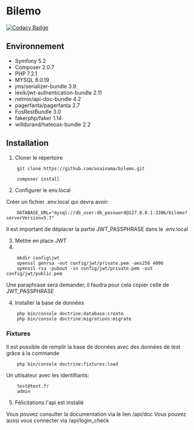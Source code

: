 # Bilemo

[![Codacy Badge](https://app.codacy.com/project/badge/Grade/f9e6630025224624a2ceade608e388e6)](https://www.codacy.com/gh/asainama/BileMo/dashboard?utm_source=github.com&amp;utm_medium=referral&amp;utm_content=asainama/BileMo&amp;utm_campaign=Badge_Grade)

## Environnement

* Symfony 5.2
* Composer 2.0.7
* PHP 7.2.1
* MYSQL  8.0.19
* jms/serializer-bundle 3.9
* lexik/jwt-authentication-bundle 2.11
* nelmio/api-doc-bundle 4.2
* pagerfanta/pagerfanta 2.7
* FosRestBundle 3.0
* fakerphp/faker 1.14
* willdurand/hateoas-bundle 2.2

## Installation

1. Cloner le répertoire

```
    git clone https://github.com/asainama/bilemo.git

    composer install
```

2. Configurer le env.local

Créer un fichier .env.local qui devra avoir:

```
    DATABASE_URL="mysql://db_user:db_password@127.0.0.1:3306/bilemo?serverVersion=5.7"
```

Il est important de déplacer la partie JWT_PASSPHRASE dans le .env.local

3. Mettre en place JWT
4. 
```
    mkdir config\jwt
    openssl genrsa -out config/jwt/private.pem -aes256 4096
    openssl rsa -pubout -in config/jwt/private.pem -out config/jwt/public.pem
```

Une paraphrase sera demander, il faudra pour cela copier celle de JWT_PASSPHRASE

4. Installer la base de données

```
    php bin/console doctrine:database:create
    php bin/console doctrine:migrations:migrate
```

### Fixtures

Il est possible de remplir la base de données avec des données de test grâce à la commande

```
    php bin/console doctrine:fixtures:load
```

Un utlisateur avec les identifiants:

```
    test@test.fr
    admin
```

5. Félicitations l'api est installé

Vous pouvez consulter la documentation via le lien /api/doc
Vous pouvez aussi vous connecter via /api/login_check